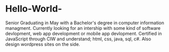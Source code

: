# Hello-World-
Senior Graduating in May with a Bachelor's degree in computer information managment. Currently looking for an intership with some kind of software devlopment, web app development or mobile app devlopment. Certified in JavaScript through CIW and understand; html, css, java, sql, c#. Also design wordpress sites on the side. 

